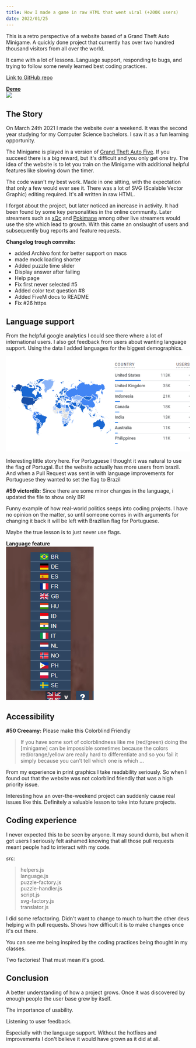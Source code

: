 ```yaml
---
title: How I made a game in raw HTML that went viral (+200K users)
date: 2022/01/25
---
```


This is a retro perspective of a website based of a Grand Theft Auto Minigame. A quickly done project that currently has over two hundred thousand visitors from all over the world. 

It came with a lot of lessons. Language support, responding to bugs, and trying to follow some newly learned best coding practices.

[Link to GitHub repo](https://github.com/Jesper-Hustad/NoPixel-minigame/tree/main/src)   


**[Demo](https://jesper-hustad.github.io/NoPixel-minigame/index)**   
![](output.webp)



## The Story
On March 24th 2021 I made the website over a weekend. It was the second year studying for my Computer Science bachelors. I saw it as a fun learning opportunity. 

The Minigame is played in a version of [Grand Theft Auto Five](https://en.wikipedia.org/wiki/Grand_Theft_Auto_modding). If you succeed there is a big reward, but it's difficult and you only get one try. The idea of the website is to let you train on the Minigame with additional helpful features like slowing down the timer.  

The code wasn't my best work. Made in one sitting, with the expectation that only a few would ever see it. There was a lot of SVG (Scalable Vector Graphic) editing required. It's all written in raw HTML.

I forgot about the project, but later noticed an increase in activity. It had been found by some key personalities in the online community. Later streamers such as [xQc](https://en.wikipedia.org/wiki/XQc) and [Pokimane](https://en.wikipedia.org/wiki/Pokimane) among other live streamers would use the site which lead to growth. With this came an onslaught of users and subsequently bug reports and feature requests.



**Changelog trough commits:**  
- added Archivo font for better support on macs  
- made mock loading shorter  
- Added puzzle time slider  
- Display answer after failing  
- Help page  
- Fix first never selected #5  
- Added color text question #8  
- Added FiveM docs to README  
- Fix #26 https


## Language support
From the helpful google analytics I could see there where a lot of international users. I also got feedback from users about wanting language support. Using the data I added languages for the biggest demographics.


![](minigame-users.png)

Interesting little story here. For Portuguese I thought it was natural to use the flag of Portugal. But the website actually has more users from brazil. And when a Pull Request was sent in with language improvements for Portuguese they wanted to set the flag to Brazil

**#59 victordib:** Since there are some minor changes in the language, i updated the file to show only BR!

Funny example of how real-world politics seeps into coding projects. I have no opinion on the matter, so until someone comes in with arguments for changing it back it will be left with Brazilian flag for Portuguese.  

Maybe the true lesson is to just never use flags.



**Language feature**  
![](minigame-languages.png)




## Accessibility

**#50 Creeamy:** Please make this Colorblind Friendly  

>If you have some sort of colorblindness like me (red/green) doing the [minigame] can be impossible sometimes because the colors red/orange/yellow are really hard to differentiate and so you fail it simply because you can't tell which one is which ...

From my experience in print graphics I take readability seriously. So when I found out that the website was not colorblind friendly that was a high priority issue.

Interesting how an over-the-weekend project can suddenly cause real issues like this. Definitely a valuable lesson to take into future projects.

## Coding experience  
I never expected this to be seen by anyone. It may sound dumb, but when it got users I seriously felt ashamed knowing that all those pull requests meant people had to interact with my code.

*src:*  
>helpers.js  
language.js  
puzzle-factory.js  
puzzle-handler.js  
script.js  
svg-factory.js  
translator.js  

I did some refactoring. Didn't want to change to much to hurt the other devs helping with pull requests. Shows how difficult it is to make changes once it's out there.

You can see me being inspired by the coding practices being thought in my classes.  

Two factories! That must mean it's good. 


## Conclusion  
A better understanding of how a project grows. Once it was discovered by enough people the user base grew by itself. 

The importance of usability.   

Listening to user feedback.  

Especially with the language support. Without the hotfixes and improvements I don't believe it would have grown as it did at all. 


